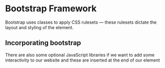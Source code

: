 # Bootstrap Framework 
Bootstrap uses classes to apply CSS rulesets — these rulesets dictate the layout and styling of the element.

## Incorporating bootstrap 
There are also some optional JavaScript libraries if we want to add some interactivity to our website and these are inserted at the end of our <body> element

<script> elements at the bottom of the <body>
    
[Bootstrap's Getting Started Documentation](https://getbootstrap.com/docs/4.1/getting-started/introduction/)
    
    
```
<head>
    <!-- Required meta tags -->
    <meta charset="utf-8">
    <meta name="viewport" content="width=device-width, initial-scale=1, shrink-to-fit=no">

    <!-- Bootstrap CSS for styling and layout-->
    <link rel="stylesheet" href="https://stackpath.bootstrapcdn.com/bootstrap/4.1.3/css/bootstrap.min.css" integrity="sha384-MCw98/SFnGE8fJT3GXwEOngsV7Zt27NXFoaoApmYm81iuXoPkFOJwJ8ERdknLPMO" crossorigin="anonymous">
</head>
```

## Intro Grid 
Bootstrap simplifies the layout of a website using a grid system.
[Grid Documentation](https://getbootstrap.com/docs/4.1/layout/grid/)

containers are the basis of Bootstrap’s grid. Inside containers, we nest rows as immediate children. Then, nested inside rows are columns. Inside columns, we put our actual content. 

```
<div class="container">
  <div class="row">
    <div class="col">
      <!-- A column inside a row inside a container! -->
    </div>
  </div>
</div>
```

## Bootstrap Containers

Bootstrap uses a grid system based on CSS Flexbox which organizes content in rows or columns. 

To create a container, necessary for Bootstrap’s grid :

```
<div class="container"></div>
```

<div> from the example above becomes a Bootstrap container which has a width relative to a user’s screen size, becomes horizontally centered, and has a left and right margin.
    
If we wanted the container to take up the entire width of the screen we can assign a class of "container-fluid"


```
<div class="container-fluid"></div>
```

## Bootstrap Rows

Rows are nested within containers. Also, we can add as many rows as we want inside a container

By default, a row will take up the entire width of its parent container. To create a row we assign a class of "row" to an element.

```
<div class="container">
  <div class="row">
  </div>
</div>
```

## Bootstrap Columns

Columns are the immediate children of rows and store content. 

By default, a column will take up the entire width of its parent row. 
Columns take on a default width based on the size of the row.
As we add more columns inside a row, the default behavior is for each column’s width to be readjusted to fit in the row — each column will have the same width. At most, a row will accommodate 12 columns.

```
<div class="container">
  <div class="row">
    <div class="col">
    </div>
  </div>
</div> 
```

**Setting Column Widths**

customization options so that we can make columns of varying widths.
```
# row still has 4 columns worth of space

<div class="col-8">
  <p>This is the width of 8 columns.</p>
</div>
```

If we decide to add an adjacent column

```
<div class="row">
  <div class="col-8">
    <p>This is the width of 8 columns.</p>
  </div>
  <div class="col-4">
    <p>This has the width of 4 columns.</p>
  </div>
</div>
```

**Setting Column Width with Content**

to use the content to set a column’s width, we append "auto" to the class of the column,

```
<div class="col-auto">
  <p>This content determines the width of the parent column</p>
</div>
```

## Bootstrap Breakpoints

Bootstrap categorizes screen sizes into 5 categories or as breakpoints: extra small, small, medium, large, and extra large. Each breakpoint has a range measured in pixels.

|Category|	Breakpoint Range|	Device Type|
|---|---|---|
|Extra small|	< 576 px	|portrait smartphones|
|Small|	≥ 576 px	|landscape smartphones|
|Medium	|≥ 768 px	|tablets|
|Large	|≥ 992 px	|desktops|
|Extra Large|	≥ 1200 px	|large desktop|



